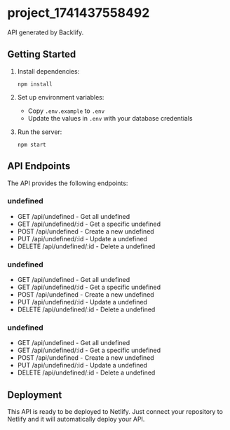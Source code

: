# project_1741437558492

API generated by Backlify.

## Getting Started

1. Install dependencies:
   ```
   npm install
   ```

2. Set up environment variables:
   - Copy `.env.example` to `.env`
   - Update the values in `.env` with your database credentials

3. Run the server:
   ```
   npm start
   ```

## API Endpoints

The API provides the following endpoints:


### undefined

- GET /api/undefined - Get all undefined
- GET /api/undefined/:id - Get a specific undefined
- POST /api/undefined - Create a new undefined
- PUT /api/undefined/:id - Update a undefined
- DELETE /api/undefined/:id - Delete a undefined


### undefined

- GET /api/undefined - Get all undefined
- GET /api/undefined/:id - Get a specific undefined
- POST /api/undefined - Create a new undefined
- PUT /api/undefined/:id - Update a undefined
- DELETE /api/undefined/:id - Delete a undefined


### undefined

- GET /api/undefined - Get all undefined
- GET /api/undefined/:id - Get a specific undefined
- POST /api/undefined - Create a new undefined
- PUT /api/undefined/:id - Update a undefined
- DELETE /api/undefined/:id - Delete a undefined


## Deployment

This API is ready to be deployed to Netlify. Just connect your repository to Netlify and it will automatically deploy your API.
